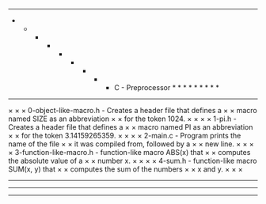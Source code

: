 * * * * * * * * * * * * * * * * * * * * * * * * * * * * * * * * * *
* * * * * * * * *	 C - Preprocessor	  * * * * * * * * *
* * * * * * * * * * * * * * * * * * * * * * * * * * * * * * * * * *
×								  ×
×   0-object-like-macro.h - Creates a header file that defines a  ×
×	                    macro named SIZE as an abbreviation   ×
×			    for the token 1024. 		  ×
×								  ×
×  		   1-pi.h - Creates a header file that defines a  ×
×			    macro named PI as an abbreviation     × 
×			    for the token 3.14159265359.	  ×
×								  ×
×		 2-main.c - Program prints the name of the file   ×
×			    it was compiled from, followed by a   ×
×			    new line.				  ×
×								  ×
× 3-function-like-macro.h - function-like macro ABS(x) that       ×
×	 		    computes the absolute value of a      ×
×			    number x.				  ×
×								  ×
×		  4-sum.h - function-like macro SUM(x, y) that    ×
×			    computes the sum of the numbers       ×
×			    x and y.				  ×
×								  ×
* * * * * * * * * * * * * * * * * * * * * * * * * * * * * * * * * *
*  * * * * * * * * * * * * * * * * * * * * * * * * * * * * * * *  *
* * * * * * * * * * * * * * * * * * * * * * * * * * * * * * * * * *

